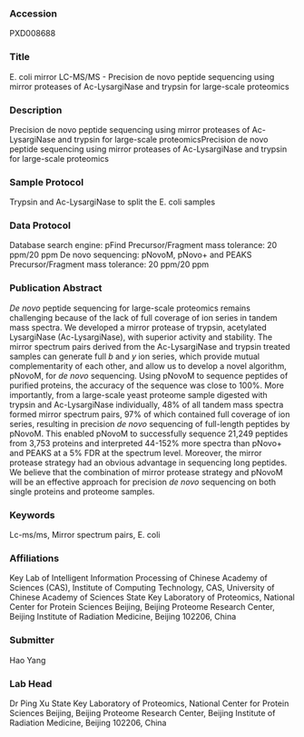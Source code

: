 ### Accession
PXD008688

### Title
E. coli mirror LC-MS/MS -  Precision de novo peptide sequencing using mirror proteases of Ac-LysargiNase and trypsin for large-scale proteomics

### Description
Precision de novo peptide sequencing using mirror proteases of Ac-LysargiNase and trypsin for large-scale proteomicsPrecision de novo peptide sequencing using mirror proteases of Ac-LysargiNase and trypsin for large-scale proteomics

### Sample Protocol
Trypsin and Ac-LysargiNase to split the E. coli samples

### Data Protocol
Database search engine: pFind Precursor/Fragment mass tolerance: 20 ppm/20 ppm De novo sequencing: pNovoM, pNovo+ and PEAKS Precursor/Fragment mass tolerance: 20 ppm/20 ppm

### Publication Abstract
<i>De novo</i> peptide sequencing for large-scale proteomics remains challenging because of the lack of full coverage of ion series in tandem mass spectra. We developed a mirror protease of trypsin, acetylated LysargiNase (Ac-LysargiNase), with superior activity and stability. The mirror spectrum pairs derived from the Ac-LysargiNase and trypsin treated samples can generate full <i>b</i> and <i>y</i> ion series, which provide mutual complementarity of each other, and allow us to develop a novel algorithm, pNovoM, for <i>de novo</i> sequencing. Using pNovoM to sequence peptides of purified proteins, the accuracy of the sequence was close to 100%. More importantly, from a large-scale yeast proteome sample digested with trypsin and Ac-LysargiNase individually, 48% of all tandem mass spectra formed mirror spectrum pairs, 97% of which contained full coverage of ion series, resulting in precision <i>de novo</i> sequencing of full-length peptides by pNovoM. This enabled pNovoM to successfully sequence 21,249 peptides from 3,753 proteins and interpreted 44-152% more spectra than pNovo+ and PEAKS at a 5% FDR at the spectrum level. Moreover, the mirror protease strategy had an obvious advantage in sequencing long peptides. We believe that the combination of mirror protease strategy and pNovoM will be an effective approach for precision <i>de novo</i> sequencing on both single proteins and proteome samples.

### Keywords
Lc-ms/ms, Mirror spectrum pairs, E. coli

### Affiliations
Key Lab of Intelligent Information Processing of Chinese Academy of Sciences (CAS), Institute of Computing Technology, CAS, University of Chinese Academy of Sciences
State Key Laboratory of Proteomics, National Center for Protein Sciences Beijing, Beijing Proteome Research Center, Beijing Institute of Radiation Medicine, Beijing 102206, China

### Submitter
Hao Yang

### Lab Head
Dr Ping Xu
State Key Laboratory of Proteomics, National Center for Protein Sciences Beijing, Beijing Proteome Research Center, Beijing Institute of Radiation Medicine, Beijing 102206, China



